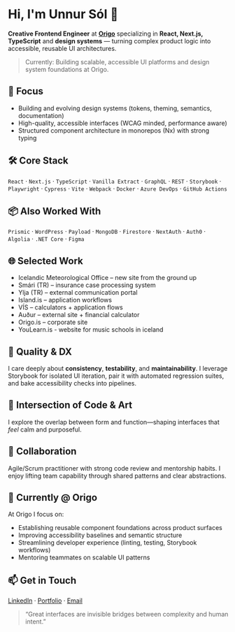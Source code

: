 # Hi, I'm Unnur Sól 👋

**Creative Frontend Engineer** at **[Origo](https://www.origo.is)** specializing in **React, Next.js, TypeScript** and **design systems** — turning complex product logic into accessible, reusable UI architectures.

> Currently: Building scalable, accessible UI platforms and design system foundations at Origo.

## 🔭 Focus
- Building and evolving design systems (tokens, theming, semantics, documentation)
- High-quality, accessible interfaces (WCAG minded, performance aware)
- Structured component architecture in monorepos (Nx) with strong typing

## 🛠 Core Stack
`React` · `Next.js` · `TypeScript` · `Vanilla Extract` · `GraphQL` · `REST` · `Storybook` · `Playwright` · `Cypress` · `Vite` · `Webpack` · `Docker` · `Azure DevOps` · `GitHub Actions`

## 📦 Also Worked With
`Prismic` · `WordPress` · `Payload` · `MongoDB` · `Firestore` · `NextAuth` · `Auth0` · `Algolia` · `.NET Core` · `Figma`

## 🌐 Selected Work
- Icelandic Meteorological Office – new site from the ground up
- Smári (TR) – insurance case processing system
- Ylja (TR) – external communication portal
- Island.is – application workflows
- VÍS – calculators + application flows
- Auður – external site + financial calculator
- Origo.is – corporate site
- YouLearn.is - website for music schools in iceland

## 🧪 Quality & DX
I care deeply about **consistency**, **testability**, and **maintainability**. I leverage Storybook for isolated UI iteration, pair it with automated regression suites, and bake accessibility checks into pipelines.

## 🎨 Intersection of Code & Art
I explore the overlap between form and function—shaping interfaces that *feel* calm and purposeful.

## 🤝 Collaboration
Agile/Scrum practitioner with strong code review and mentorship habits. I enjoy lifting team capability through shared patterns and clear abstractions.

## 💼 Currently @ Origo
At Origo I focus on:
- Establishing reusable component foundations across product surfaces
- Improving accessibility baselines and semantic structure
- Streamlining developer experience (linting, testing, Storybook workflows)
- Mentoring teammates on scalable UI patterns

## 📫 Get in Touch
[LinkedIn](https://www.linkedin.com/in/unnursol/) · [Portfolio](https://unnursol.com) · [Email](mailto:unnursol95@gmail.com)

> “Great interfaces are invisible bridges between complexity and human intent.”
